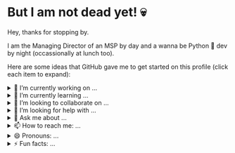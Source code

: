 # But I am not dead yet! :skull:

Hey, thanks for stopping by. 

I am the Managing Director of an MSP by day and a wanna be Python :snake: dev by night (occassionally at lunch too). 

Here are some ideas that GitHub gave me to get started on this profile (click each item to expand):

<details><summary>🔭 I’m currently working on ...</summary>
too many Python projects
</details>

<details><summary>🌱 I’m currently learning ...</summary>
  
  - more Python
  - Svelte
</details>

<details><summary>👯 I’m looking to collaborate on ...</summary>
  
 things related to:
  - Python
  - pfSense
  - Proxmox
</details>

<details><summary>🤔 I’m looking for help with ...</summary>
  
  not really looking for help right now (although, I should be)
</details>


<details><summary>💬 Ask me about ...</summary>
  
  - Python
  - pfSense
  - Proxmox
  - IPv6
</details>

<details><summary>📫 How to reach me: ...</summary>

[Weehooey](https://www.weehooey.com/contact-us/)
</details>

<details><summary>😄 Pronouns: ...</summary>

he/him
</details>

<details><summary>⚡ Fun facts: ...</summary>

  - My first program was written in BASIC in the 1980s
  - My oldest (still) running production code was written in Ruby
  - My most successful code (measured in number of users) was written in Javascript (Google Apps Script)
  - I have written more Python than any other code
  - Until very recently most of my Python code was written on my iPhone
</details>
